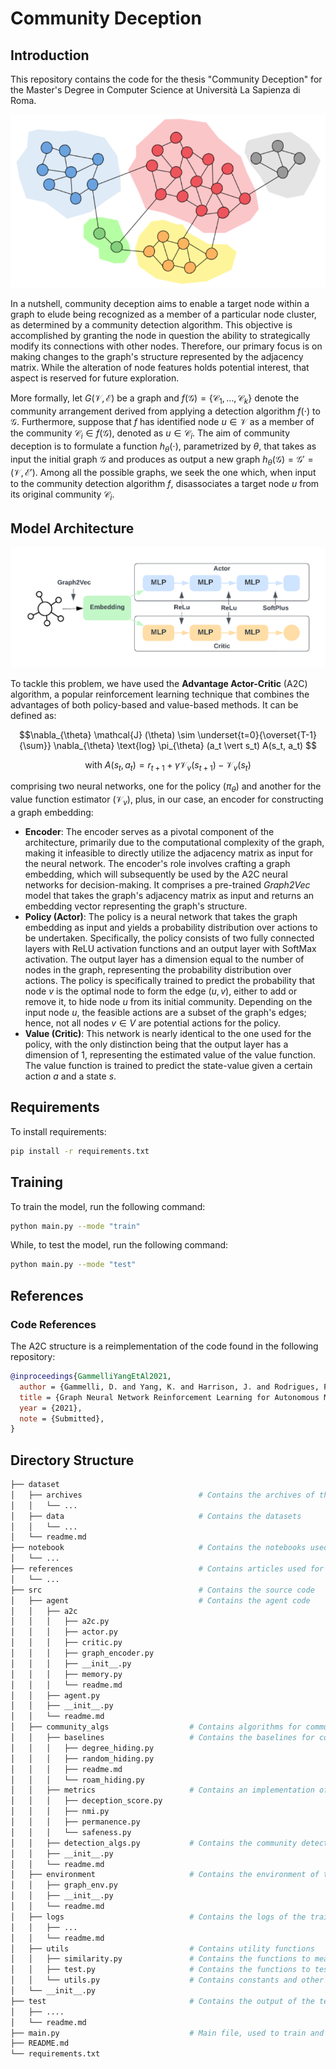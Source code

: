 # Community Deception

## Introduction

This repository contains the code for the thesis "Community Deception" for the Master's Degree in Computer Science at Università La Sapienza di Roma.


![Community Detection](images/community_detection.png)

In a nutshell, community deception aims to enable a target node within a graph to elude being recognized as a member of a particular node cluster, as determined by a community detection algorithm.
This objective is accomplished by granting the node in question the ability to strategically modify its connections with other nodes.
Therefore, our primary focus is on making changes to the graph's structure represented by the adjacency matrix. While the alteration of node features holds potential interest, that aspect is reserved for future exploration.

More formally, let $G (\mathcal{V}, \mathcal{E})$ be a graph and $f(\mathcal{G}) = \{\mathcal{C}_1,\ldots,\mathcal{C}_k\}$ denote the community arrangement derived from applying a detection algorithm $f(\cdot)$ to $\mathcal{G}$.
Furthermore, suppose that $f$ has identified node $u\in \mathcal{V}$ as a member of the community $\mathcal{C}_i\in f(\mathcal{G})$, denoted as $u\in \mathcal{C}_i$.
The aim of community deception is to formulate a function $h_{\theta}(\cdot)$, parametrized by $\theta$, that takes as input the initial graph $\mathcal{G}$ and produces as output a new graph $h_{\theta}(\mathcal{G}) = \mathcal{G'} = (\mathcal{V}, \mathcal{E'})$. Among all the possible graphs, we seek the one which, when input to the community detection algorithm $f$, disassociates a target node $u$ from its original community $\mathcal{C}_i$.

## Model Architecture

![Model Architecture](images/A2C_background.png)

To tackle this problem, we have used the **Advantage Actor-Critic** (A2C) algorithm, a popular reinforcement learning technique that combines the advantages of both policy-based and value-based methods. It can be defined as:

```math
\nabla_{\theta} \mathcal{J} (\theta)  \sim \underset{t=0}{\overset{T-1}{\sum}} \nabla_{\theta} \text{log} \pi_{\theta} (a_t \vert s_t) A(s_t, a_t) 
```
```math
\text{with } A(s_t, a_t) = r_{t+1} + \gamma \mathcal{V}_v(s_{t+1}) - \mathcal{V}_v (s_t)
```

comprising two neural networks, one for the policy ($\pi_{\theta}$) and another for the value function estimator ($\mathcal{V}_v$), plus, in our case, an encoder for constructing a graph embedding:

- **Encoder**: The encoder serves as a pivotal component of the architecture, primarily due to the computational complexity of the graph, making it infeasible to directly utilize the adjacency matrix as input for the neural network. The encoder's role involves crafting a graph embedding, which will subsequently be used by the A2C neural networks for decision-making. It comprises a pre-trained *Graph2Vec* model that takes the graph's adjacency matrix as input and returns an embedding vector representing the graph's structure.
- **Policy (Actor)**: The policy is a neural network that takes the graph embedding as input and yields a probability distribution over actions to be undertaken. Specifically, the policy consists of two fully connected layers with ReLU activation functions and an output layer with SoftMax activation. The output layer has a dimension equal to the number of nodes in the graph, representing the probability distribution over actions. The policy is specifically trained to predict the probability that node $v$ is the optimal node to form the edge $(u, v)$, either to add or remove it, to hide node $u$ from its initial community. Depending on the input node $u$, the feasible actions are a subset of the graph's edges; hence, not all nodes $v \in V$ are potential actions for the policy.
- **Value (Critic)**: This network is nearly identical to the one used for the policy, with the only distinction being that the output layer has a dimension of $1$, representing the estimated value of the value function. The value function is trained to predict the state-value given a certain action $a$ and a state $s$.

## Requirements

To install requirements:

```bash
pip install -r requirements.txt
```

## Training

To train the model, run the following command:

```bash
python main.py --mode "train"
```

While, to test the model, run the following command:

```bash
python main.py --mode "test"
```

## References


### Code References

The A2C structure is a reimplementation of the code found in the following repository:

```bibtex
@inproceedings{GammelliYangEtAl2021,
  author = {Gammelli, D. and Yang, K. and Harrison, J. and Rodrigues, F. and Pereira, F. C. and Pavone, M.},
  title = {Graph Neural Network Reinforcement Learning for Autonomous Mobility-on-Demand Systems},
  year = {2021},
  note = {Submitted},
}
```

## Directory Structure

```bash
├── dataset
│   ├── archives                          # Contains the archives of the datasets   
│   │   └── ...
│   ├── data                              # Contains the datasets
│   │   └── ...
│   └── readme.md
├── notebook                              # Contains the notebooks used for the analysis
│   └── ...
├── references                            # Contains articles used for the thesis
│   └── ...
├── src                                   # Contains the source code
│   ├── agent                             # Contains the agent code
│   │   ├── a2c
│   │   │   ├── a2c.py
│   │   │   ├── actor.py
│   │   │   ├── critic.py
│   │   │   ├── graph_encoder.py
│   │   │   ├── __init__.py
│   │   │   ├── memory.py
│   │   │   └── readme.md
│   │   ├── agent.py
│   │   ├── __init__.py
│   │   └── readme.md
│   ├── community_algs                  # Contains algorithms for community analysis
│   │   ├── baselines                   # Contains the baselines for community deception
│   │   │   ├── degree_hiding.py
│   │   │   ├── random_hiding.py
│   │   │   ├── readme.md
│   │   │   └── roam_hiding.py
│   │   ├── metrics                     # Contains an implementation of the metrics used for the evaluation
│   │   │   ├── deception_score.py
│   │   │   ├── nmi.py
│   │   │   ├── permanence.py
│   │   │   └── safeness.py
│   │   ├── detection_algs.py           # Contains the community detection algorithms
│   │   ├── __init__.py
│   │   └── readme.md
│   ├── environment                     # Contains the environment of the agent
│   │   ├── graph_env.py
│   │   ├── __init__.py
│   │   └── readme.md
│   ├── logs                            # Contains the logs of the training
│   │   ├── ...
│   │   └── readme.md
│   ├── utils                           # Contains utility functions
│   │   ├── similarity.py               # Contains the functions to measure the similarity
│   │   ├── test.py                     # Contains the functions to test the model
│   │   └── utils.py                    # Contains constants and other utility functions
│   └── __init__.py
├── test                                # Contains the output of the test                    
│   ├── ....
│   └── readme.md
├── main.py                             # Main file, used to train and test the model                 
├── README.md
└── requirements.txt
```
